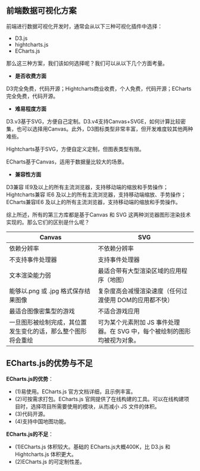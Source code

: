 ## 前端数据可视化方案

前端进行数据可视化开发时，通常会从以下三种可视化插件中选择：

* D3.js
* hightcharts.js
* ECharts.js

那么这三种方案，我们该如何选择呢？我们可以从以下几个方面考量。

* **是否收费方面**

D3完全免费，代码开源；Hightcharts商业收费，个人免费，代码开源；ECharts完全免费，代码开源。

* **难易程度方面**

D3.v3基于SVG，方便自己定制。D3.v4支持Canvas+SVGE，如何计算比较密集，也可以选择用Canvas。此外，D3图标类型非常丰富，但开发难度较其他两种难些。

Hightcharts基于SVG，方便自定义定制，但图表类型有限。

ECharts基于Canvas，适用于数据量比较大的场景。

* **兼容性方面**

D3兼容 IE9及以上的所有主流浏览器，支持移动端的缩放和手势操作；Hightcharts兼容 IE6 及以上的所有主流浏览器，支持移动端缩放、手势操作；ECharts兼容IE6 及以上的所有主流浏览器，支持移动端的缩放和手势操作。

综上所述，所有的第三方库都是基于Canvas 和 SVG 这两种浏览器图形渲染技术实现的。那么它们的区别是什么呢？

Canvas|SVG
--|--
依赖分辨率|不依赖分辨率
不支持事件处理器|支持事件处理器
文本渲染能力弱|最适合带有大型渲染区域的应用程序（地图）
能够以.png 或 .jpg 格式保存结果图像|复杂度高会减慢渲染速度（任何过渡使用 DOM的应用都不快）
最适合图像密集型的游戏| 不适合游戏应用
一旦图形被绘制完成，其位置发生变化的话，那么整个图形将会重绘|可为某个元素附加 JS 事件处理器。在 SVG 中，每个被绘制的图形均被视为对象。

## ECharts.js的优势与不足

**ECharts.js的优势**：

* (1)易使用。ECharts.js 官方文档详细，且示例丰富。
* (2)可按需求打包。ECharts.js 官网提供了在线构建的工具。可以在线构建项目时，选择项目所需要使用的模块，从而减小 JS 文件的体积。
* (3)代码开源。
* (4)支持中国地图功能。 

**ECharts.js的不足**：

* (1)ECharts.js 体积较大。基础的 ECharts.js大概400K，比 D3.js 和 Hightcharts.js 体积更大。
* (2)ECharts.js 的可定制性差。



